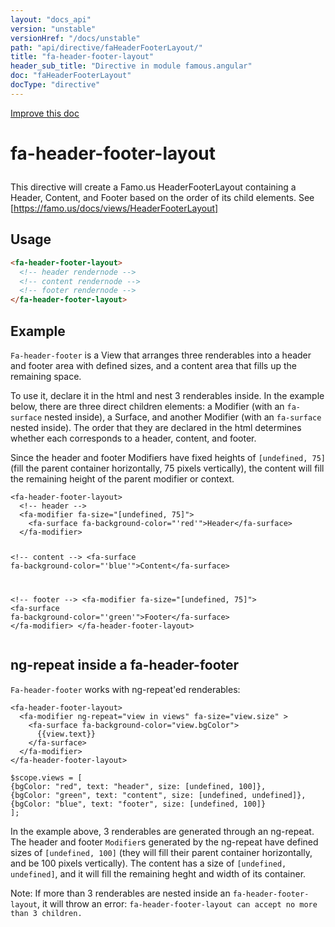 ```yaml
---
layout: "docs_api"
version: "unstable"
versionHref: "/docs/unstable"
path: "api/directive/faHeaderFooterLayout/"
title: "fa-header-footer-layout"
header_sub_title: "Directive in module famous.angular"
doc: "faHeaderFooterLayout"
docType: "directive"
---
```


<div class="improve-docs">
  <a href='https://github.com/Famous/famous-angular/edit/master/src/scripts/directives/fa-header-footer-layout.js#L1'>
    Improve this doc
  </a>
</div>




<h1 class="api-title">

  fa-header-footer-layout



</h1>





This directive will create a Famo.us HeaderFooterLayout containing
a Header, Content, and Footer based on the order of its child elements.
 See [https://famo.us/docs/views/HeaderFooterLayout]








  
<h2 id="usage">Usage</h2>
  
```html
<fa-header-footer-layout>
  <!-- header rendernode -->
  <!-- content rendernode -->
  <!-- footer rendernode -->
</fa-header-footer-layout>
```
  
  

  



<h2 id="example">Example</h2><p><code>Fa-header-footer</code> is a View that arranges three renderables into a header and footer area with defined sizes, and a content area that fills up the remaining space.</p>
<p>To use it, declare it in the html and nest 3 renderables inside.  In the example below, there are three direct children elements: a Modifier (with an <code>fa-surface</code> nested inside), a Surface, and another Modifier (with an <code>fa-surface</code> nested inside).  The order that they are declared in the html determines whether each corresponds to a header, content, and footer.  </p>
<p>Since the header and footer Modifiers have fixed heights of <code>[undefined, 75]</code> (fill the parent container horizontally, 75 pixels vertically), the content will fill the remaining height of the parent modifier or context.</p>
<pre><code class="lang-html">&lt;fa-header-footer-layout&gt;
  &lt;!-- header --&gt;
  &lt;fa-modifier fa-size=&quot;[undefined, 75]&quot;&gt;
    &lt;fa-surface fa-background-color=&quot;&#39;red&#39;&quot;&gt;Header&lt;/fa-surface&gt;
  &lt;/fa-modifier&gt;

  &lt;!-- content --&gt;
  &lt;fa-surface fa-background-color=&quot;&#39;blue&#39;&quot;&gt;Content&lt;/fa-surface&gt;

  &lt;!-- footer --&gt;
  &lt;fa-modifier fa-size=&quot;[undefined, 75]&quot;&gt;
    &lt;fa-surface fa-background-color=&quot;&#39;green&#39;&quot;&gt;Footer&lt;/fa-surface&gt;
  &lt;/fa-modifier&gt;
&lt;/fa-header-footer-layout&gt;</code></pre>
<h2 id="ng-repeat-inside-a-fa-header-footer">ng-repeat inside a fa-header-footer</h2>
<p><code>Fa-header-footer</code> works with ng-repeat&#39;ed renderables:</p>
<pre><code class="lang-html">&lt;fa-header-footer-layout&gt;
  &lt;fa-modifier ng-repeat=&quot;view in views&quot; fa-size=&quot;view.size&quot; &gt;
    &lt;fa-surface fa-background-color=&quot;view.bgColor&quot;&gt;
      {{view.text}}
    &lt;/fa-surface&gt;
  &lt;/fa-modifier&gt;
&lt;/fa-header-footer-layout&gt;</code></pre>
<pre><code class="lang-javascript">$scope.views = [
{bgColor: &quot;red&quot;, text: &quot;header&quot;, size: [undefined, 100]},
{bgColor: &quot;green&quot;, text: &quot;content&quot;, size: [undefined, undefined]},
{bgColor: &quot;blue&quot;, text: &quot;footer&quot;, size: [undefined, 100]}
];</code></pre>
<p>In the example above, 3 renderables are generated through an ng-repeat.  The header and footer <code>Modifier</code>s generated by the ng-repeat have defined sizes of <code>[undefined, 100]</code> (they will fill their parent container horizontally, and be 100 pixels vertically).  The content has a size of <code>[undefined, undefined]</code>, and it will fill the remaining heght and width of its container. </p>
<p>Note: If more than 3 renderables are nested inside an <code>fa-header-footer-layout</code>, it will throw an error: <code>fa-header-footer-layout can accept no more than 3 children.</code></p>



